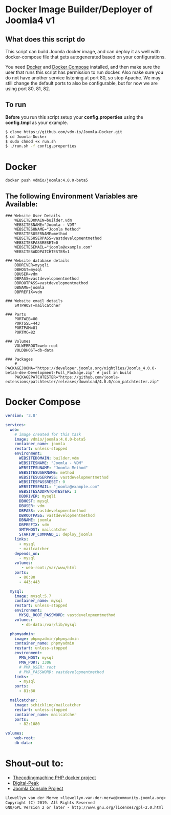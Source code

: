 # Docker Image Builder/Deployer of Joomla4 v1

## What does this script do
This script can build Joomla docker image, and can deploy it as well with docker-compose file that gets autogenerated based on your configurations.

You need [Docker](https://docs.docker.com/engine/install/) and [Docker Compose](https://docs.docker.com/compose/install/) installed, and then make sure the user that runs this script has permission to run docker. Also make sure you do not have another service listening at port 80, so stop Apache. We may still change the default ports to also be configurable, but for now we are using port 80, 81, 82. 

## To run
__Before__ you run this script setup your __config.properties__ using the __config.tmpl__ as your example.
```bash
$ clone https://github.com/vdm-io/Joomla-Docker.git
$ cd Joomla-Docker
$ sudo chmod +x run.sh
$ ./run.sh -f config.properties
```
# Docker

```docker
docker push vdmio/joomla:4.0.0-beta5
```

## The following Environment Variables are Available:

```text
### Website User Details
    WEBSITEDOMAIN=builder.vdm
    WEBSITESNAME="Joomla - VDM"
    WEBSITESUNAME="Joomla Method"
    WEBSITESUSERNAME=method
    WEBSITESUSERPASS=vastdevelopmentmethod
    WEBSITESPASSRESET=0
    WEBSITESEMAIL="joomla@example.com"
    WEBSITESADDPATCHTESTER=1

### Website database details
    DBDRIVER=mysqli
    DBHOST=mysql
    DBUSER=vdm
    DBPASS=vastdevelopmentmethod
    DBROOTPASS=vastdevelopmentmethod
    DBNAME=joomla
    DBPREFIX=vdm

### Website email details
    SMTPHOST=mailcatcher

### Ports
    PORTWEB=80
    PORTSSL=443
    PORTPAM=81
    PORTMC=82

### Volumes
    VOLWEBROOT=web-root
    VOLDBHOST=db-data

### Packages
    # PACKAGEJOOMA="https://developer.joomla.org/nightlies/Joomla_4.0.0-beta5-dev-Development-Full_Package.zip" # just in build
    PACKAGEPATCHTESTER="https://github.com/joomla-extensions/patchtester/releases/download/4.0.0/com_patchtester.zip"
```

# Docker Compose

```yml
version: '3.8'

services:
  web:
    # image created for this task
    image: vdmio/joomla:4.0.0-beta5
    container_name: joomla
    restart: unless-stopped
    environment:
      WEBSITEDOMAIN: builder.vdm
      WEBSITESNAME: "Joomla - VDM"
      WEBSITESUNAME: "Joomla Method"
      WEBSITESUSERNAME: method
      WEBSITESUSERPASS: vastdevelopmentmethod
      WEBSITESPASSRESET: 0
      WEBSITESEMAIL: "joomla@example.com"
      WEBSITESADDPATCHTESTER: 1
      DBDRIVER: mysqli
      DBHOST: mysql
      DBUSER: vdm
      DBPASS: vastdevelopmentmethod
      DBROOTPASS: vastdevelopmentmethod
      DBNAME: joomla
      DBPREFIX: vdm
      SMTPHOST: mailcatcher
      STARTUP_COMMAND_1: deploy_joomla
    links:
      - mysql
      - mailcatcher
    depends_on:
      - mysql
    volumes:
       - web-root:/var/www/html
    ports:
      - 80:80
      - 443:443

  mysql:
    image: mysql:5.7
    container_name: mysql
    restart: unless-stopped
    environment:
      MYSQL_ROOT_PASSWORD: vastdevelopmentmethod
    volumes:
       - db-data:/var/lib/mysql

  phpmyadmin:
    image: phpmyadmin/phpmyadmin
    container_name: phpmyadmin
    restart: unless-stopped
    environment:
      PMA_HOST: mysql
      PMA_PORT: 3306
      # PMA_USER: root
      # PMA_PASSWORD: vastdevelopmentmethod
    links:
      - mysql
    ports:
      - 81:80

  mailcatcher:
    image: schickling/mailcatcher
    restart: unless-stopped
    container_name: mailcatcher
    ports:
      - 82:1080

volumes:
    web-root:
    db-data:
```

# Shout-out to:
- [Thecodingmachine PHP docker project](https://github.com/thecodingmachine/docker-images-php)
- [Digital-Peak](https://github.com/Digital-Peak/DPDocker)
- [Joomla Console Project](https://github.com/joomlatools/joomlatools-console)


```txt
Llewellyn van der Merwe <llewellyn.van-der-merwe@community.joomla.org>
Copyright (C) 2019. All Rights Reserved
GNU/GPL Version 2 or later - http://www.gnu.org/licenses/gpl-2.0.html
```
